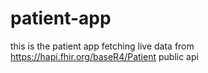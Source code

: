 # patient-app
this is the patient app fetching live data from https://hapi.fhir.org/baseR4/Patient  public api
